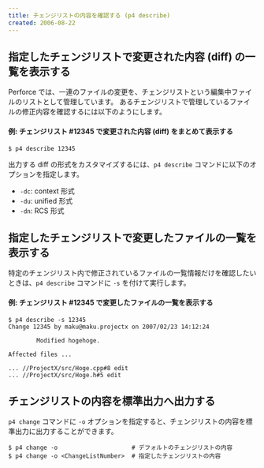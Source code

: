 ```yaml
---
title: チェンジリストの内容を確認する (p4 describe)
created: 2006-08-22
---
```



指定したチェンジリストで変更された内容 (diff) の一覧を表示する
----

Perforce では、一連のファイルの変更を、チェンジリストという編集中ファイルのリストとして管理しています。
あるチェンジリストで管理しているファイルの修正内容を確認するには以下のようにします。

#### 例: チェンジリスト #12345 で変更された内容 (diff) をまとめて表示する

~~~
$ p4 describe 12345
~~~~

出力する diff の形式をカスタマイズするには、`p4 describe` コマンドに以下のオプションを指定します。

* `-dc`: context 形式
* `-du`: unified 形式
* `-dn`: RCS 形式


指定したチェンジリストで変更したファイルの一覧を表示する
----

特定のチェンジリスト内で修正されているファイルの一覧情報だけを確認したいときは、`p4 describe` コマンドに `-s` を付けて実行します。

#### 例: チェンジリスト #12345 で変更したファイルの一覧を表示する

~~~
$ p4 describe -s 12345
Change 12345 by maku@maku.projectx on 2007/02/23 14:12:24

        Modified hogehoge.

Affected files ...

... //ProjectX/src/Hoge.cpp#8 edit
... //ProjectX/src/Hoge.h#5 edit
~~~


チェンジリストの内容を標準出力へ出力する
----

`p4 change` コマンドに `-o` オプションを指定すると、チェンジリストの内容を標準出力に出力することができます。

~~~
$ p4 change -o                     # デフォルトのチェンジリストの内容
$ p4 change -o <ChangeListNumber>  # 指定したチェンジリストの内容
~~~

